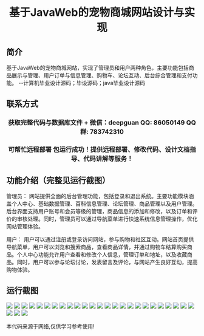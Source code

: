 <p><h1 align="center">基于JavaWeb的宠物商城网站设计与实现</h1></p>

## 简介
基于JavaWeb的宠物商城网站，实现了管理员和用户两种角色，主要功能包括商品展示与管理、用户订单与信息管理、购物车、论坛互动、后台综合管理和支付功能。    --计算机毕业设计源码；毕设源码；java毕业设计源码


## 联系方式
<p><h3 align="center">获取完整代码与数据库文件 + 微信：deepguan QQ: 86050149 QQ群: 783742310</h3></p>
<p><h3 align="center">可帮忙远程部署 包运行成功！提供远程部署、修改代码、设计文档指导、代码讲解等服务！</h3></p>

## 功能介绍（完整见运行截图）
管理员： 网站提供全面的后台管理功能，包括登录和退出系统。主要功能模块涵盖个人中心、基础数据管理、百科信息管理、论坛管理、商品管理以及用户管理。后台界面支持用户账号和会员等级的管理，商品信息的添加和修改，以及订单和评价的审核处理。同时，管理员可以通过导航菜单进行快速系统信息管理操作，优化网站管理体验。

用户： 用户可以通过注册或登录访问网站，参与购物和社区互动。网站首页提供导航菜单，用户可以浏览和搜索商品，查看商品详情，并通过购物车结算购买商品。个人中心功能允许用户查看和修改个人信息，管理订单和地址，以及收藏商品。同时，用户可以参与论坛讨论，发表留言及评论，与网站产生良好互动，提高购物体验。


## 运行截图
![](https://bs-1329754181.cos.ap-shanghai.myqcloud.com/spring/PetMallWebsiteDesignAndImplementation/img/001.jpg)
![](https://bs-1329754181.cos.ap-shanghai.myqcloud.com/spring/PetMallWebsiteDesignAndImplementation/img/002.jpg)
![](https://bs-1329754181.cos.ap-shanghai.myqcloud.com/spring/PetMallWebsiteDesignAndImplementation/img/003.jpg)
![](https://bs-1329754181.cos.ap-shanghai.myqcloud.com/spring/PetMallWebsiteDesignAndImplementation/img/004.jpg)
![](https://bs-1329754181.cos.ap-shanghai.myqcloud.com/spring/PetMallWebsiteDesignAndImplementation/img/005.jpg)
![](https://bs-1329754181.cos.ap-shanghai.myqcloud.com/spring/PetMallWebsiteDesignAndImplementation/img/006.jpg)
![](https://bs-1329754181.cos.ap-shanghai.myqcloud.com/spring/PetMallWebsiteDesignAndImplementation/img/007.jpg)
![](https://bs-1329754181.cos.ap-shanghai.myqcloud.com/spring/PetMallWebsiteDesignAndImplementation/img/008.jpg)
![](https://bs-1329754181.cos.ap-shanghai.myqcloud.com/spring/PetMallWebsiteDesignAndImplementation/img/009.jpg)
![](https://bs-1329754181.cos.ap-shanghai.myqcloud.com/spring/PetMallWebsiteDesignAndImplementation/img/010.jpg)
![](https://bs-1329754181.cos.ap-shanghai.myqcloud.com/spring/PetMallWebsiteDesignAndImplementation/img/011.jpg)
![](https://bs-1329754181.cos.ap-shanghai.myqcloud.com/spring/PetMallWebsiteDesignAndImplementation/img/012.jpg)
![](https://bs-1329754181.cos.ap-shanghai.myqcloud.com/spring/PetMallWebsiteDesignAndImplementation/img/013.jpg)
![](https://bs-1329754181.cos.ap-shanghai.myqcloud.com/spring/PetMallWebsiteDesignAndImplementation/img/014.jpg)
![](https://bs-1329754181.cos.ap-shanghai.myqcloud.com/spring/PetMallWebsiteDesignAndImplementation/img/015.jpg)
![](https://bs-1329754181.cos.ap-shanghai.myqcloud.com/spring/PetMallWebsiteDesignAndImplementation/img/016.jpg)
![](https://bs-1329754181.cos.ap-shanghai.myqcloud.com/spring/PetMallWebsiteDesignAndImplementation/img/017.jpg)
![](https://bs-1329754181.cos.ap-shanghai.myqcloud.com/spring/PetMallWebsiteDesignAndImplementation/img/018.jpg)
![](https://bs-1329754181.cos.ap-shanghai.myqcloud.com/spring/PetMallWebsiteDesignAndImplementation/img/019.jpg)
![](https://bs-1329754181.cos.ap-shanghai.myqcloud.com/spring/PetMallWebsiteDesignAndImplementation/img/020.jpg)
![](https://bs-1329754181.cos.ap-shanghai.myqcloud.com/spring/PetMallWebsiteDesignAndImplementation/img/021.jpg)
![](https://bs-1329754181.cos.ap-shanghai.myqcloud.com/spring/PetMallWebsiteDesignAndImplementation/img/022.jpg)
![](https://bs-1329754181.cos.ap-shanghai.myqcloud.com/spring/PetMallWebsiteDesignAndImplementation/img/023.jpg)
![](https://bs-1329754181.cos.ap-shanghai.myqcloud.com/spring/PetMallWebsiteDesignAndImplementation/img/024.jpg)
![](https://bs-1329754181.cos.ap-shanghai.myqcloud.com/spring/PetMallWebsiteDesignAndImplementation/img/025.jpg)
![](https://bs-1329754181.cos.ap-shanghai.myqcloud.com/spring/PetMallWebsiteDesignAndImplementation/img/026.jpg)
![](https://bs-1329754181.cos.ap-shanghai.myqcloud.com/spring/PetMallWebsiteDesignAndImplementation/img/027.jpg)
![](https://bs-1329754181.cos.ap-shanghai.myqcloud.com/spring/PetMallWebsiteDesignAndImplementation/img/028.jpg)

<p>本代码来源于网络,仅供学习参考使用!</p>
